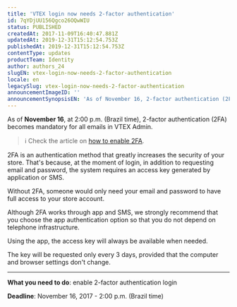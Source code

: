 ```yaml
---
title: 'VTEX login now needs 2-factor authentication'
id: 7qYDjUU156Qgco26OQwWIU
status: PUBLISHED
createdAt: 2017-11-09T16:40:47.881Z
updatedAt: 2019-12-31T15:12:54.753Z
publishedAt: 2019-12-31T15:12:54.753Z
contentType: updates
productTeam: Identity
author: authors_24
slugEN: vtex-login-now-needs-2-factor-authentication
locale: en
legacySlug: vtex-login-now-needs-2-factor-authentication
announcementImageID: ''
announcementSynopsisEN: 'As of November 16, 2-factor authentication (2FA) becomes mandatory for all emails in VTEX Admin.'
---
```


As of __November 16__, at 2:00 p.m. (Brazil time), 2-factor authentication (2FA) becomes mandatory for all emails in VTEX Admin.

>ℹ️ Check the article on [how to enable 2FA](http://help.vtex.com/en/tutorial/enabling-2-factor-authentication-login).

2FA is an authentication method that greatly increases the security of your store. That's because, at the moment of login, in addition to requesting email and password, the system requires an access key generated by application or SMS.

Without 2FA, someone would only need your email and password to have full access to your store account.

Although 2FA works through app and SMS, we strongly recommend that you choose the app authentication option so that you do not depend on telephone infrastructure.

Using the app, the access key will always be available when needed.

The key will be requested only every 3 days, provided that the computer and browser settings don't change.

---

__What you need to do__: enable 2-factor authentication login

__Deadline__: November 16, 2017 - 2:00 p.m. (Brazil time)
